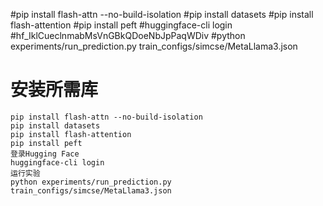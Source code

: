 #pip install flash-attn --no-build-isolation
#pip install datasets
#pip install flash-attention
#pip install peft
#huggingface-cli login 
#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
#python experiments/run_prediction.py train_configs/simcse/MetaLlama3.json



# 安装所需库

```shell
pip install flash-attn --no-build-isolation
pip install datasets
pip install flash-attention
pip install peft
登录Hugging Face
huggingface-cli login
运行实验
python experiments/run_prediction.py train_configs/simcse/MetaLlama3.json
